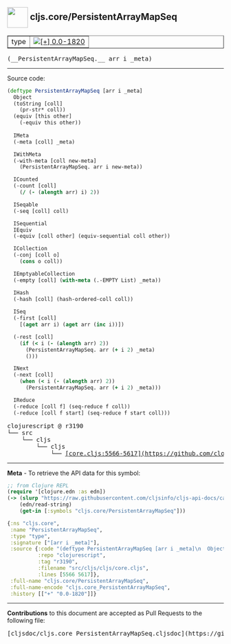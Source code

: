 ## <img width="48px" valign="middle" src="http://i.imgur.com/Hi20huC.png"> cljs.core/PersistentArrayMapSeq

 <table border="1">
<tr>

<td>type</td>
<td><a href="https://github.com/cljsinfo/cljs-api-docs/tree/0.0-1820"><img valign="middle" alt="[+] 0.0-1820" src="https://img.shields.io/badge/+-0.0--1820-lightgrey.svg"></a> </td>
</tr>
</table>

 <samp>
(__PersistentArrayMapSeq.__ arr i _meta)<br>
</samp>

---





Source code:

```clj
(deftype PersistentArrayMapSeq [arr i _meta]
  Object
  (toString [coll]
    (pr-str* coll))
  (equiv [this other]
    (-equiv this other))
  
  IMeta
  (-meta [coll] _meta)

  IWithMeta
  (-with-meta [coll new-meta]
    (PersistentArrayMapSeq. arr i new-meta))

  ICounted
  (-count [coll]
    (/ (- (alength arr) i) 2))

  ISeqable
  (-seq [coll] coll)

  ISequential
  IEquiv
  (-equiv [coll other] (equiv-sequential coll other))

  ICollection
  (-conj [coll o]
    (cons o coll))

  IEmptyableCollection
  (-empty [coll] (with-meta (.-EMPTY List) _meta))

  IHash
  (-hash [coll] (hash-ordered-coll coll))
  
  ISeq
  (-first [coll]
    [(aget arr i) (aget arr (inc i))])

  (-rest [coll]
    (if (< i (- (alength arr) 2))
      (PersistentArrayMapSeq. arr (+ i 2) _meta)
      ()))

  INext
  (-next [coll]
    (when (< i (- (alength arr) 2))
      (PersistentArrayMapSeq. arr (+ i 2) _meta)))

  IReduce
  (-reduce [coll f] (seq-reduce f coll))
  (-reduce [coll f start] (seq-reduce f start coll)))
```

 <pre>
clojurescript @ r3190
└── src
    └── cljs
        └── cljs
            └── <ins>[core.cljs:5566-5617](https://github.com/clojure/clojurescript/blob/r3190/src/cljs/cljs/core.cljs#L5566-L5617)</ins>
</pre>


---

__Meta__ - To retrieve the API data for this symbol:

```clj
;; from Clojure REPL
(require '[clojure.edn :as edn])
(-> (slurp "https://raw.githubusercontent.com/cljsinfo/cljs-api-docs/catalog/cljs-api.edn")
    (edn/read-string)
    (get-in [:symbols "cljs.core/PersistentArrayMapSeq"]))
```

```clj
{:ns "cljs.core",
 :name "PersistentArrayMapSeq",
 :type "type",
 :signature ["[arr i _meta]"],
 :source {:code "(deftype PersistentArrayMapSeq [arr i _meta]\n  Object\n  (toString [coll]\n    (pr-str* coll))\n  (equiv [this other]\n    (-equiv this other))\n  \n  IMeta\n  (-meta [coll] _meta)\n\n  IWithMeta\n  (-with-meta [coll new-meta]\n    (PersistentArrayMapSeq. arr i new-meta))\n\n  ICounted\n  (-count [coll]\n    (/ (- (alength arr) i) 2))\n\n  ISeqable\n  (-seq [coll] coll)\n\n  ISequential\n  IEquiv\n  (-equiv [coll other] (equiv-sequential coll other))\n\n  ICollection\n  (-conj [coll o]\n    (cons o coll))\n\n  IEmptyableCollection\n  (-empty [coll] (with-meta (.-EMPTY List) _meta))\n\n  IHash\n  (-hash [coll] (hash-ordered-coll coll))\n  \n  ISeq\n  (-first [coll]\n    [(aget arr i) (aget arr (inc i))])\n\n  (-rest [coll]\n    (if (< i (- (alength arr) 2))\n      (PersistentArrayMapSeq. arr (+ i 2) _meta)\n      ()))\n\n  INext\n  (-next [coll]\n    (when (< i (- (alength arr) 2))\n      (PersistentArrayMapSeq. arr (+ i 2) _meta)))\n\n  IReduce\n  (-reduce [coll f] (seq-reduce f coll))\n  (-reduce [coll f start] (seq-reduce f start coll)))",
          :repo "clojurescript",
          :tag "r3190",
          :filename "src/cljs/cljs/core.cljs",
          :lines [5566 5617]},
 :full-name "cljs.core/PersistentArrayMapSeq",
 :full-name-encode "cljs.core_PersistentArrayMapSeq",
 :history [["+" "0.0-1820"]]}

```

---

__Contributions__ to this document are accepted as Pull Requests to the following file:

 <pre>
[cljsdoc/cljs.core_PersistentArrayMapSeq.cljsdoc](https://github.com/cljsinfo/cljs-api-docs/blob/master/cljsdoc/cljs.core_PersistentArrayMapSeq.cljsdoc)
</pre>


